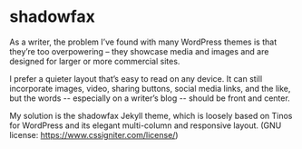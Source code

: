 # shadowfax
As a writer, the problem I’ve found with many WordPress themes is that they’re too overpowering – they showcase media and images and are designed for larger or more commercial sites.

I prefer a quieter layout that’s easy to read on any device. It can still incorporate images, video, sharing buttons, social media links, and the like, but the words -- especially on a writer’s blog -- should be front and center. 

My solution is the shadowfax Jekyll theme, which is loosely based on Tinos for WordPress and its elegant multi-column and responsive layout. (GNU license: https://www.cssigniter.com/license/)
